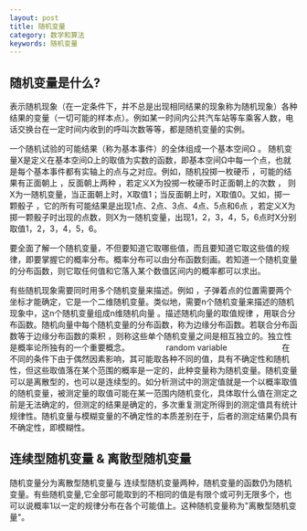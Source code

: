 ```yaml
---
layout: post
title: 随机变量
category: 数学和算法
keywords: 随机变量
---
```


## 随机变量是什么?

表示随机现象（在一定条件下，并不总是出现相同结果的现象称为随机现象）各种结果的变量（一切可能的样本点）。例如某一时间内公共汽车站等车乘客人数，电话交换台在一定时间内收到的呼叫次数等等，都是随机变量的实例。

一个随机试验的可能结果（称为基本事件）的全体组成一个基本空间Ω 。 随机变量X是定义在基本空间Ω上的取值为实数的函数，即基本空间Ω中每一个点，也就是每个基本事件都有实轴上的点与之对应。例如，随机投掷一枚硬币 ，可能的结果有正面朝上 ，反面朝上两种 ，若定义X为投掷一枚硬币时正面朝上的次数 ， 则X为一随机变量，当正面朝上时，X取值1；当反面朝上时，X取值0。又如，掷一颗骰子 ，它的所有可能结果是出现1点、2点、3点、4点、5点和6点 ，若定义X为掷一颗骰子时出现的点数，则X为一随机变量，出现1，2，3，4，5，6点时X分别取值1，2，3，4，5，6。

要全面了解一个随机变量，不但要知道它取哪些值，而且要知道它取这些值的规律，即要掌握它的概率分布。概率分布可以由分布函数刻画。若知道一个随机变量的分布函数，则它取任何值和它落入某个数值区间内的概率都可以求出。

有些随机现象需要同时用多个随机变量来描述。例如 ，子弹着点的位置需要两个坐标才能确定，它是一个二维随机变量。类似地，需要n个随机变量来描述的随机现象中，这n个随机变量组成n维随机向量 。描述随机向量的取值规律 ，用联合分布函数。随机向量中每个随机变量的分布函数，称为边缘分布函数。若联合分布函数等于边缘分布函数的乘积 ，则称这些单个随机变量之间是相互独立的。独立性是概率论所独有的一个重要概念。
　　
　　random variable
　　
　　
　　在不同的条件下由于偶然因素影响，其可能取各种不同的值，具有不确定性和随机性，但这些取值落在某个范围的概率是一定的，此种变量称为随机变量。随机变量可以是离散型的，也可以是连续型的。如分析测试中的测定值就是一个以概率取值的随机变量，被测定量的取值可能在某一范围内随机变化，具体取什么值在测定之前是无法确定的，但测定的结果是确定的，多次重复测定所得到的测定值具有统计规律性。随机变量与模糊变量的不确定性的本质差别在于，后者的测定结果仍具有不确定性，即模糊性。
　　
## 连续型随机变量 & 离散型随机变量
随机变量分为离散型随机变量与 连续型随机变量两种，随机变量的函数仍为随机变量。有些随机变量,它全部可能取到的不相同的值是有限个或可列无限多个，也可以说概率1以一定的规律分布在各个可能值上。这种随机变量称为"离散型随机变量"。　　